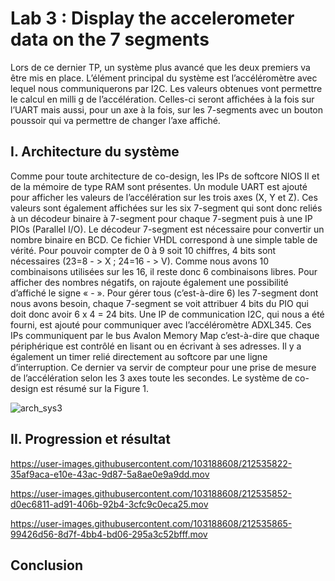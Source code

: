 <h1>Lab 3 : Display the accelerometer data on the 7 segments</h1>

Lors de ce dernier TP, un système plus avancé que les deux premiers va être mis en place. L’élément principal du système est l’accéléromètre avec lequel nous communiquerons par I2C. Les valeurs obtenues vont permettre le calcul en milli g de l’accélération. Celles-ci seront affichées à la fois sur l’UART mais aussi, pour un axe à la fois, sur les 7-segments avec un bouton poussoir qui va permettre de changer l’axe affiché. 


<h2>I.	Architecture du système</h2>

Comme pour toute architecture de co-design, les IPs de softcore NIOS II et de la mémoire de type RAM sont présentes. Un module UART est ajouté pour afficher les valeurs de l’accélération sur les trois axes (X, Y et Z). Ces valeurs sont également affichées sur les six 7-segment qui sont donc reliés à un décodeur binaire à 7-segment pour chaque 7-segment puis à une IP PIOs (Parallel I/O). Le décodeur 7-segment est nécessaire pour convertir un nombre binaire en BCD. Ce fichier VHDL correspond à une simple table de vérité. Pour pouvoir compter de 0 à 9 soit 10 chiffres, 4 bits sont nécessaires (23=8 - > X ; 24=16 - > V). Comme nous avons 10 combinaisons utilisées sur les 16, il reste donc 6 combinaisons libres. Pour afficher des nombres négatifs, on rajoute également une possibilité d’affiché le signe « - ».  Pour gérer tous (c’est-à-dire 6) les 7-segment dont nous avons besoin, chaque 7-segment se voit attribuer 4 bits du PIO qui doit donc avoir 6 x 4 = 24 bits. Une IP de communication I2C, qui nous a été fourni, est ajouté pour communiquer avec l’accéléromètre ADXL345. Ces IPs communiquent par le bus Avalon Memory Map c’est-à-dire que chaque périphérique est contrôlé en lisant ou en écrivant à ses adresses. Il y a également un timer relié directement au softcore par une ligne d’interruption. Ce dernier va servir de compteur pour une prise de mesure de l’accélération selon les 3 axes toute les secondes. Le système de co-design est résumé sur la Figure 1.  

![arch_sys3](https://user-images.githubusercontent.com/103188608/212535648-385c2efc-a917-499e-991c-5a27e5c678ca.png)


<h2>II.	Progression et résultat</h2>

https://user-images.githubusercontent.com/103188608/212535822-35af9aca-e10e-43ac-9d87-5a8ae0e9a9dd.mov




https://user-images.githubusercontent.com/103188608/212535852-d0ec6811-ad91-406b-92b4-3cfc9c0eca25.mov





https://user-images.githubusercontent.com/103188608/212535865-99426d56-8d7f-4bb4-bd06-295a3c52bfff.mov




<h2>Conclusion</h2>
